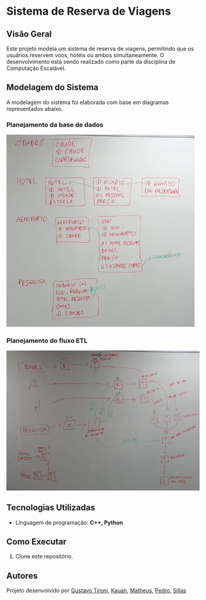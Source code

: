 # Sistema de Reserva de Viagens

## Visão Geral
Este projeto modela um sistema de reserva de viagens, permitindo que os usuários reservem voos, hotéis ou ambos simultaneamente. O desenvolvimento está sendo realizado como parte da disciplina de Computação Escalável.

## Modelagem do Sistema
A modelagem do sistema foi elaborada com base em diagramas representados abaixo.

### Planejamento da base de dados

![Esquema da base dados](planejamento/base_dados.png)

### Planejamento do fluxo ETL

![Esquema da base dados](planejamento/fluxo.png)

## Tecnologias Utilizadas
- Linguagem de programação: **C++, Python**

## Como Executar
1. Clone este repositório.

## Autores
Projeto desenvolvido por [Gustavo Tironi](https://github.com/gtironi), [Kauan](), [Matheus](), [Pedro](), [Sillas]()
